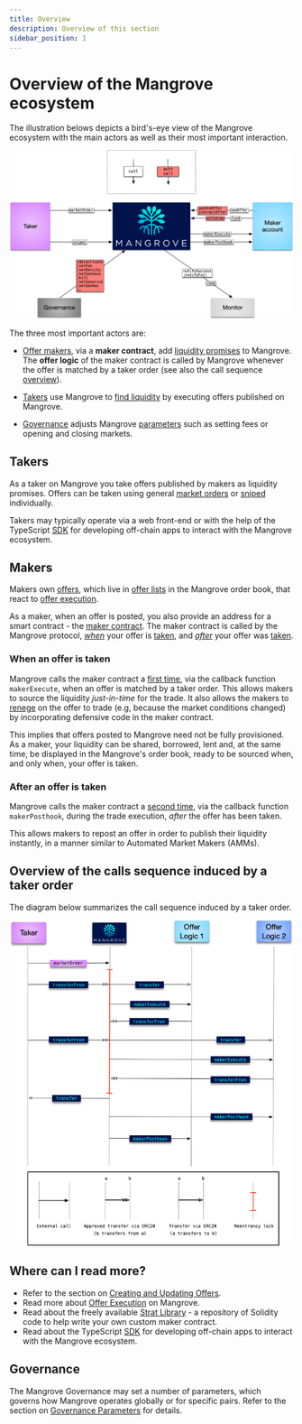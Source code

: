 ```yaml
---
title: Overview
description: Overview of this section
sidebar_position: 1
---
```


# Overview of the Mangrove ecosystem

The illustration belows depicts a bird's-eye view of the Mangrove ecosystem with the main actors as well as their most important interaction.

![A bird's-eye view of the Mangrove ecosystem.](../../../static/img/assets/contactMap.png)

The three most important actors are:

* [Offer makers](#makers), via a **maker contract**, add [liquidity promises](../explanations/offer-maker.md) to Mangrove. The **offer logic** of the maker contract is called by Mangrove whenever the offer is matched by a taker order (see also the call sequence [overview](#overview-of-the-calls-sequence-induced-by-a-taker-order)).
    
* [Takers](#takers) use Mangrove to [find liquidity](../explanations/offer-taker.md) by executing offers published on Mangrove.

* [Governance](#governance) adjusts Mangrove [parameters](./governance-parameters/README.md) such as setting fees or opening and closing markets.

## Takers

As a taker on Mangrove you take offers published by makers as liquidity promises. Offers can be taken using general [market orders](taking-and-making-offers/taker-order/README.md#market-order) or [sniped](taking-and-making-offers/taker-order/README.md#offer-sniping) individually.

Takers may typically operate via a web front-end or with the help of the TypeScript [SDK](../../SDK/README.md) for developing off-chain apps to interact with the Mangrove ecosystem.

## Makers

Makers own [offers](taking-and-making-offers/reactive-offer/README.md), which live in [offer lists](taking-and-making-offers/offer-list.md) in the Mangrove order book, that react to [offer execution](taking-and-making-offers/reactive-offer/executing-offers.md).

As a maker, when an offer is posted, you also provide an address for a smart contract - the [maker contract](taking-and-making-offers/reactive-offer/maker-contract.md). The maker contract is called by the Mangrove protocol, [*when*](taking-and-making-offers/reactive-offer/maker-contract.md#trade-execution) your offer is [taken](taking-and-making-offers/taker-order/README.md), and [*after*](taking-and-making-offers/reactive-offer/maker-contract.md#trade-posthook) your offer was [taken](taking-and-making-offers/taker-order/README.md). 

### When an offer is taken

Mangrove calls the maker contract a [first time](taking-and-making-offers/reactive-offer/maker-contract.md#trade-execution), via the callback function `makerExecute`, when an offer is matched by a taker order. This allows makers to source the liquidity *just-in-time* for the trade. It also allows the makers to [renege](../explanations/taker-compensation.md) on the offer to trade (e.g, because the market conditions changed) by incorporating defensive code in the maker contract.

This implies that offers posted to Mangrove need not be fully provisioned. As a maker, your liquidity can be shared, borrowed, lent and, at the same time, be displayed in the Mangrove's order book, ready to be sourced when, and only when, your offer is taken.

### After an offer is taken

Mangrove calls the maker contract a [second time](taking-and-making-offers/reactive-offer/maker-contract.md#offer-post-hook), via the callback function `makerPosthook`,  during the trade execution, *after* the offer has been taken.

This allows makers to repost an offer in order to publish their liquidity instantly, in a manner similar to Automated Market Makers (AMMs). 

## Overview of the calls sequence induced by a taker order
The diagram below summarizes the call sequence induced by a taker order.

![Mangrove call sequence induced by a taker order](../../../static/img/assets/execution.png)


## Where can I read more?

* Refer to the section on [Creating and Updating Offers](taking-and-making-offers/reactive-offer/README.md).
* Read more about [Offer Execution](taking-and-making-offers/reactive-offer/executing-offers.md) on Mangrove.
* Read about the freely available [Strat Library](../../strat-lib/README.md) - a repository of Solidity code to help write your own custom maker contract.
* Read about the TypeScript [SDK](../../SDK/README.md) for developing off-chain apps to interact with the Mangrove ecosystem.

## Governance

The Mangrove Governance may set a number of parameters, which governs how Mangrove operates globally or for specific pairs. Refer to the section on [Governance Parameters](./governance-parameters/README.md) for details.


